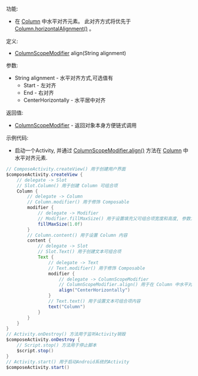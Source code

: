 功能:

+ 在 [Column](/API/UI/Compose/Widget/Column/README.md) 中水平对齐元素。
  此对齐方式将优先于 [Column.horizontalAlignment()](/API/UI/Compose/Widget/Column/README.md?id=horizontalAlignment) 。

定义:

+ [ColumnScopeModifier](/API/UI/Compose/Modifier/ColumnScopeModifier/README.md) align(String alignment)

参数:

+ String alignment - 水平对齐方式,可选值有
    + Start - 左对齐
    + End - 右对齐
    + CenterHorizontally - 水平居中对齐

返回值:

+ [ColumnScopeModifier](/API/UI/Compose/Modifier/ColumnScopeModifier/README.md) - 返回对象本身方便链式调用

示例代码:

+ 启动一个Activity,
  并通过 [ColumnScopeModifier.align()](/API/UI/Compose/Modifier/ColumnScopeModifier/README.md?id=align)
  方法在 [Column](/API/UI/Compose/Widget/Column/README.md) 中水平对齐元素.

```groovy
// ComposeActivity.createView() 用于创建用户界面
$composeActivity.createView {
    // delegate -> Slot
    // Slot.Column() 用于创建 Column 可组合项
    Column {
        // delegate -> Column
        // Column.modifier() 用于修饰 Composable
        modifier {
            // delegate -> Modifier
            // Modifier.fillMaxSize() 用于设置填充父可组合项宽度和高度, 参数为填充父可组合项的比例, 取值区间为 0.0f-1.0f
            fillMaxSize(1.0f)
        }
        // Column.content() 用于设置 Column 内容
        content {
            // delegate -> Slot
            // Slot.Text() 用于创建文本可组合项
            Text {
                // delegate -> Text
                // Text.modifier() 用于修饰 Composable
                modifier {
                    // delegate -> ColumnScopeModifier
                    // ColumnScopeModifier.align() 用于在 Column 中水平对齐元素
                    align("CenterHorizontally")
                }
                // Text.text() 用于设置文本可组合项内容
                text("Column")
            }
        }
    }
}
// Activity.onDestroy() 方法用于监听Activity销毁
$composeActivity.onDestroy {
    // Script.stop() 方法用于停止脚本
    $script.stop()
}
// Activity.start() 用于启动Android系统的Activity
$composeActivity.start()
```